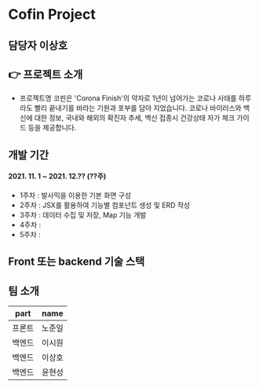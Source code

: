 # Cofin Project


## 담당자 이상호

## 👉 프로젝트 소개

- 프로젝트명 코핀은 'Corona Finish'의 약자로 1년이 넘어가는 코로나 사태를 하루라도 빨리 끝내기를 바라는 기원과 포부를 담아 지었습니다. 코로나 바이러스와 백신에 대한 정보, 국내와 해외의 확진자 추세, 백신 접종시 건강상태 자가 체크 가이드 등을 제공합니다.

## 개발 기간
#### 2021. 11. 1 ~ 2021. 12.?? (??주)

+ 1주차 : 발사믹을 이용한 기본 화면 구성
+ 2주차 : JSX를 활용하여 기능별 컴포넌트 생성 및 ERD 작성
+ 3주차 : 데이터 수집 및 저장, Map 기능 개발
+ 4주차 : 
+ 5주차 : 


## Front 또는 backend 기술 스택


## 팀 소개
| part   | name |
| ------ | ------------------ |
| 프론트 | 노준일             |
| 백엔드 | 이시원             |
| 백엔드 | 이상호             |
| 백엔드 | 윤현성             |